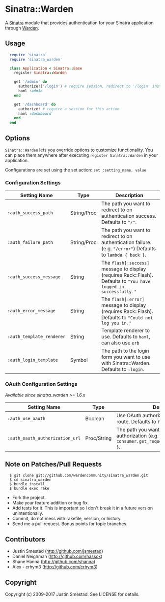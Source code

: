 # Sinatra::Warden

A [Sinatra](http://github.com/sinatra/sinatra) module that provides authentication for your Sinatra application through [Warden](http://github.com/wardencommunity/warden).

## Usage

```ruby
  require 'sinatra'
  require 'sinatra_warden'

  class Application < Sinatra::Base
    register Sinatra::Warden

    get '/admin' do
      authorize!('/login') # require session, redirect to '/login' instead of work
      haml :admin
    end

    get '/dashboard' do
      authorize! # require a session for this action
      haml :dashboard
    end
  end
```

## Options

`Sinatra::Warden` lets you override options to customize functionality. You can place them anywhere after executing `register Sinatra::Warden` in your application.

Configurations are set using the set action: `set :setting_name, value`

### Configuration Settings

| Setting Name | Type | Description |
| ---          | ---  | ---         |
| `:auth_success_path` | String/Proc | The path you want to redirect to on authentication success. Defaults to `"/"`. |
| `:auth_failure_path` | String/Proc | The path you want to redirect to on authentication failure. (e.g. `"/error"`) Defaults to `lambda { back }`. |
| `:auth_success_message` | String | The `flash[:success]` message to display (requires Rack::Flash). Defaults to `"You have logged in successfully."` |
| `:auth_error_message` | String | The `flash[:error]` message to display (requires Rack::Flash). Defaults to `"Could not log you in."` |
| `:auth_template_renderer` | String | Template renderer to use. Defaults to `haml`, can also use `erb` |
| `:auth_login_template` | Symbol | The path to the login form you want to use with Sinatra::Warden. Defaults to `:login`. |

### OAuth Configuration Settings

_Available since sinatra_warden >= 1.6.x_

| Setting Name | Type | Description |
| ---          | ---  | --- |
| `:auth_use_oauth` | Boolean | Use OAuth authorization for the `"/login"` route. Defaults to `false`. |
| `:auth_oauth_authorization_url` | Proc/String | The path you want to redirect to for OAuth authorization (e.g. `lambda { consumer.get_request_token.authorize_url }`. |


## Note on Patches/Pull Requests

```
  $ git clone git://github.com/wardencommunity/sinatra_warden.git
  $ cd sinatra_warden
  $ bundle install
  $ bundle exec rake
```

* Fork the project.
* Make your feature addition or bug fix.
* Add tests for it. This is important so I don't break it in a future version unintentionally.
* Commit, do not mess with rakefile, version, or history.
* Send me a pull request. Bonus points for topic branches.

## Contributors

* Justin Smestad (http://github.com/jsmestad)
* Daniel Neighman (http://github.com/hassox)
* Shane Hanna (http://github.com/shanna)
* Alex - crhym3 (http://github.com/crhym3)

## Copyright

Copyright (c) 2009-2017 Justin Smestad. See LICENSE for details.
